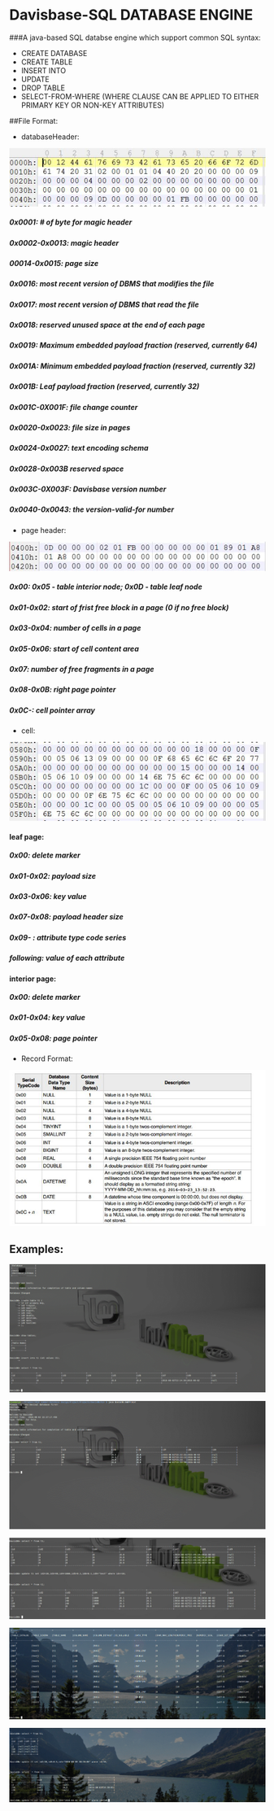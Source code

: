 # Davisbase-SQL DATABASE ENGINE

###A java-based SQL databse engine which support common SQL syntax:
- CREATE DATABASE
- CREATE TABLE
- INSERT INTO
- UPDATE
- DROP TABLE
- SELECT-FROM-WHERE (WHERE CLAUSE CAN BE APPLIED TO EITHER PRIMARY KEY OR NON-KEY ATTRIBUTES)

##File Format:
- databaseHeader:

![](https://github.com/AlenUbuntu/Davisbase---SQL-DATABASE-ENGINE/blob/master/file%20format%201.JPG)

##### 0x0001: # of byte for magic header

##### 0x0002-0x0013: magic header


##### 00014-0x0015: page size


##### 0x0016: most recent version of DBMS that modifies the file

 
##### 0x0017: most recent version of DBMS that read the file


##### 0x0018: reserved unused space at the end of each page


##### 0x0019: Maximum embedded payload fraction (reserved, currently 64)


##### 0x001A: Minimum embedded payload fraction (reserved, currently 32)


##### 0x001B: Leaf payload fraction (reserved, currently 32)


##### 0x001C-0X001F: file change counter


##### 0x0020-0x0023: file size in pages


##### 0x0024-0x0027: text encoding schema


##### 0x0028-0x003B reserved space


##### 0x003C-0X003F: Davisbase version number


##### 0x0040-0x0043: the version-valid-for number

- page header:

![](https://github.com/AlenUbuntu/Davisbase---SQL-DATABASE-ENGINE/blob/master/file%20format%202.JPG)

##### 0x00:   0x05 - table interior node; 0x0D - table leaf node

##### 0x01-0x02: start of frist free block in a page (0 if no free block)

##### 0x03-0x04: number of cells in a page

##### 0x05-0x06: start of cell content area

##### 0x07: number of free fragments in a page

##### 0x08-0x0B: right page pointer

##### 0x0C-: cell pointer array

- cell:

![](https://github.com/AlenUbuntu/Davisbase---SQL-DATABASE-ENGINE/blob/master/file%20format%203.JPG)

#### leaf page:

##### 0x00: delete marker

##### 0x01-0x02: payload size

##### 0x03-0x06: key value

##### 0x07-0x08: payload header size

##### 0x09- : attribute type code series

##### following: value of each attribute

#### interior page:

##### 0x00: delete marker

##### 0x01-0x04: key value

##### 0x05-0x08: page pointer

- Record Format:

![](https://github.com/AlenUbuntu/Davisbase---SQL-DATABASE-ENGINE/blob/master/file%20format%204.JPG)

## Examples:

![](https://github.com/AlenUbuntu/Davisbase---SQL-DATABASE-ENGINE/blob/master/show%203.gif)

![](https://github.com/AlenUbuntu/Davisbase---SQL-DATABASE-ENGINE/blob/master/show%206.gif)

![](https://github.com/AlenUbuntu/Davisbase---SQL-DATABASE-ENGINE/blob/master/show%207.JPG)

![](https://github.com/AlenUbuntu/Davisbase---SQL-DATABASE-ENGINE/blob/master/show%208.gif)

![](https://github.com/AlenUbuntu/Davisbase---SQL-DATABASE-ENGINE/blob/master/show%209.gif)
